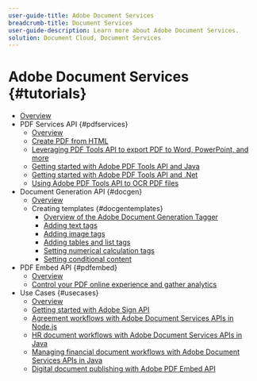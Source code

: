 ```yaml
---
user-guide-title: Adobe Document Services
breadcrumb-title: Document Services
user-guide-description: Learn more about Adobe Document Services.
solution: Document Cloud, Document Services
---
```


# Adobe Document Services {#tutorials}

+ [Overview](overview.md)
+ PDF Services API {#pdfservices}
  + [Overview](pdfservices/overview-pdfservices.md)
  + [Create PDF from HTML](pdfservices/createpdffromhtml.md)
  + [Leveraging PDF Tools API to export PDF to Word, PowerPoint, and more](pdfservices/exportpdf.md)
  + [Getting started with Adobe PDF Tools API and Java](pdfservices/gettingstartedjava.md)
  + [Getting started with Adobe PDF Tools API and .Net](pdfservices/gettingstartednet.md)
  + [Using Adobe PDF Tools API to OCR PDF files](pdfservices/ocr.md)
+ Document Generation API {#docgen}
  + [Overview](docgen/overview-docgen.md)
  + Creating templates {#docgentemplates}
    + [Overview of the Adobe Document Generation Tagger](docgen/taggeroverview.md)
    + [Adding text tags](docgen/taggeraddtexttags.md)
    + [Adding image tags](docgen/taggeraddimagetags.md)
    + [Adding tables and list tags](docgen/taggertables.md)
    + [Setting numerical calculation tags](docgen/taggercalculations.md)
    + [Setting conditional content](docgen/taggerconditional.md)
+ PDF Embed API {#pdfembed}
  + [Overview](pdfembed/overview-embed.md)
  + [Control your PDF online experience and gather analytics](pdfembed/controlpdfexperience.md)
+ Use Cases {#usecases}
  + [Overview](usecases/overview-usecases.md)
  + [Getting started with Adobe Sign API](usecases/signapi.md)
  + [Agreement workflows with Adobe Document Services APIs in Node.js](usecases/AgreementWorkflowsNodejs.md)
  + [HR document workflows with Adobe Document Services APIs in Java](usecases/HRAgreementWorkflowsJava.md)
  + [Managing financial document workflows with Adobe Document Services APIs in Java](usecases/FinanceWorkflowsJava.md)
  + [Digital document publishing with Adobe PDF Embed API](usecases/ddppdfembedapi.md)